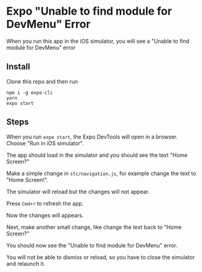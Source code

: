 # Expo "Unable to find module for DevMenu" Error

When you run this app in the iOS simulator, you will see a "Unable to find module for DevMenu" error

## Install

Clone this repo and then run

    npm i -g expo-cli
    yarn
    expo start

## Steps

When you run `expo start`, the Expo DevTools will open in a browser. Choose "Run in iOS simulator".

The app should load in the simulator and you should see the text "Home Screen?"

Make a simple change in `stc/navigation.js`, for example change the text to "Home Screen!".

The simulator will reload but the changes will not appear.

Press `Cmd+r` to refresh the app.

Now the changes will appears.

Next, make another small change, like change the text back to "Home Screen?"

You should now see the "Unable to find module for DevMenu" error.

You will not be able to dismiss or reload, so you have to close the simulator and relaunch it.
